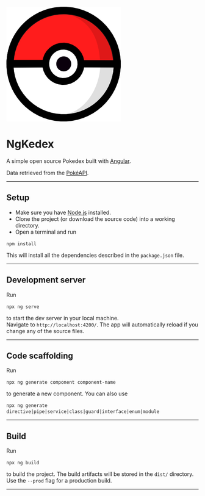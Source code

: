 ![ngkedex-logo](/src/assets/img/pokeball.png)
# NgKedex
A simple open source Pokedex built with [Angular](https://angular.io/).

Data retrieved from the [PokéAPI](https://pokeapi.co/).
***


## Setup
- Make sure you have [Node.js](https://nodejs.org/) installed.
- Clone the project (or download the source code) into a working directory.
- Open a terminal and run
```node
npm install
```
This will install all the dependencies described in the  `package.json` file.
***


## Development server
Run
```node
npx ng serve
```
to start the dev server in your local machine.  
Navigate to `http://localhost:4200/`. The app will automatically reload if you change any of the source files.
***


## Code scaffolding

Run

```
npx ng generate component component-name
``` 
to generate a new component. You can also use 
```
npx ng generate directive|pipe|service|class|guard|interface|enum|module
```
***


## Build

Run 
```
npx ng build
```

to build the project. The build artifacts will be stored in the `dist/` directory. Use the `--prod` flag for a production build.
***